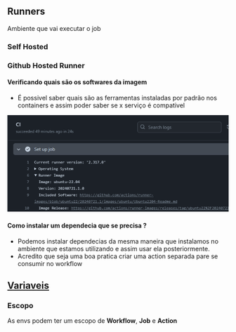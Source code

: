 ## Runners 
Ambiente que vai executar o job 

### Self Hosted

### Github Hosted Runner

#### Verificando quais são os softwares da imagem
- É possivel saber quais são as ferramentas instaladas por padrão nos containers e assim poder saber se x serviço é compativel

![Localização das dependencias da imagem ](assets/Pasted%20image%2020240726223333.png)
#### Como instalar um dependecia que se precisa ? 
- Podemos instalar dependecias da mesma maneira que instalamos no ambiente que estamos utilizando e assim usar ela posteriormente. 
- Acredito que seja uma boa pratica criar uma action separada pare se consumir no workflow

## [Variaveis](https://docs.github.com/en/actions/learn-github-actions/variables#default-environment-variables)

### Escopo 
As envs podem ter um escopo de **Workflow**, **Job** e **Action**  